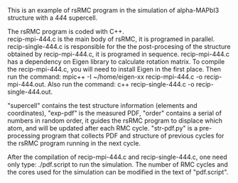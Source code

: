 This is an example of rsRMC program in the simulation of alpha-MAPbI3 structure with a 4*4*4 supercell. 

The rsRMC program is coded with C++.  
recip-mpi-444.c is the main body of rsRMC, it is programed in parallel. 
recip-single-444.c is responsible for the the post-procesing of the structure obtained by recip-mpi-444.c, it is programed in sequence. 
recip-mpi-444.c has a dependency on Eigen library to calculate rotation matrix. To compile the recip-mpi-444.c, you will need to install Eigen in the first place. 
Then run the command: mpic++ -I ~/home/eigen-xx recip-mpi-444.c -o recip-mpi-444.out. 
Also run the command: c++ recip-single-444.c -o recip-single-444.out. 

"supercell" contains the test structure information (elements and coordinates), "exp-pdf" is the measured PDF, "order" contains a serial of numbers in random order, it guides the rsRMC program to displace which atom, and will be updated after each RMC cycle. "str-pdf.py" is a pre-processing program that collects PDF and structure of previous cycles for the rsRMC program running in the next cycle.

After the compilation of recip-mpi-444.c and recip-single-444.c, one need only type: ./pdf.script to run the simulation. The number of RMC cycles and the cores used for the simulation can be modified in the text of "pdf.script".
